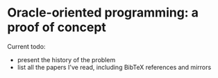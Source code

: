 # Oracle-oriented programming: a proof of concept

Current todo:
- present the history of the problem
- list all the papers I've read, including BibTeX references and mirrors